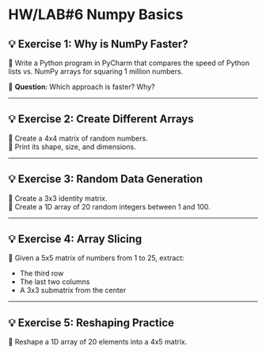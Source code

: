 # HW/LAB#6 Numpy Basics

## 💡 Exercise 1: Why is NumPy Faster?

🔹 Write a Python program in PyCharm that compares the speed of Python lists vs. NumPy arrays for squaring 1 million numbers.

📝 **Question**: Which approach is faster? Why?

---

## 💡 Exercise 2: Create Different Arrays

🔹 Create a 4x4 matrix of random numbers.  
🔹 Print its shape, size, and dimensions.

---

## 💡 Exercise 3: Random Data Generation

🔹 Create a 3x3 identity matrix.  
🔹 Create a 1D array of 20 random integers between 1 and 100.

---

## 💡 Exercise 4: Array Slicing

🔹 Given a 5x5 matrix of numbers from 1 to 25, extract:

- The third row
- The last two columns
- A 3x3 submatrix from the center

---

## 💡 Exercise 5: Reshaping Practice

🔹 Reshape a 1D array of 20 elements into a 4x5 matrix.
